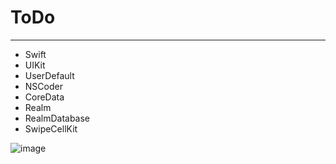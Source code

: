 # ToDo
____
* Swift 
* UIKit
* UserDefault
* NSCoder
* CoreData
* Realm
* RealmDatabase
* SwipeCellKit

![image](https://github.com/maximsamus/ToDo/blob/main/interface1.gif)
